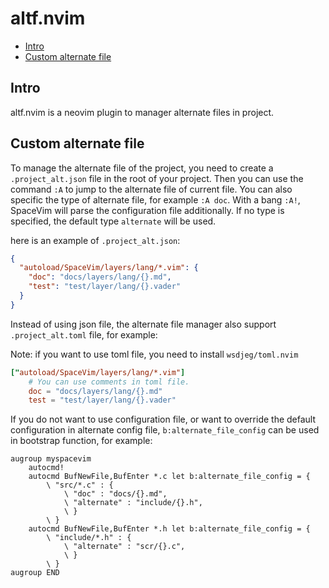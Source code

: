 # altf.nvim

<!-- vim-markdown-toc GFM -->

- [Intro](#intro)
- [Custom alternate file](#custom-alternate-file)

<!-- vim-markdown-toc -->
## Intro

altf.nvim is a neovim plugin to manager alternate files in project.

## Custom alternate file

To manage the alternate file of the project, you need to create a `.project_alt.json` file
in the root of your project. Then you can use the command `:A` to jump to the alternate file of
current file. You can also specific the type of alternate file, for example `:A doc`.
With a bang `:A!`, SpaceVim will parse the configuration file additionally. If no type is specified,
the default type `alternate` will be used.

here is an example of `.project_alt.json`:

```json
{
  "autoload/SpaceVim/layers/lang/*.vim": {
    "doc": "docs/layers/lang/{}.md",
    "test": "test/layer/lang/{}.vader"
  }
}
```

Instead of using json file, the alternate file manager also support `.project_alt.toml` file, for example:

Note: if you want to use toml file, you need to install `wsdjeg/toml.nvim`

```toml
["autoload/SpaceVim/layers/lang/*.vim"]
    # You can use comments in toml file.
    doc = "docs/layers/lang/{}.md"
    test = "test/layer/lang/{}.vader"
```

If you do not want to use configuration file,
or want to override the default configuration in alternate config file, `b:alternate_file_config`
can be used in bootstrap function, for example:

```vim
augroup myspacevim
    autocmd!
    autocmd BufNewFile,BufEnter *.c let b:alternate_file_config = {
        \ "src/*.c" : {
            \ "doc" : "docs/{}.md",
            \ "alternate" : "include/{}.h",
            \ }
        \ }
    autocmd BufNewFile,BufEnter *.h let b:alternate_file_config = {
        \ "include/*.h" : {
            \ "alternate" : "scr/{}.c",
            \ }
        \ }
augroup END
```
